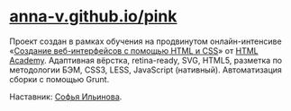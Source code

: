 # [anna-v.github.io/pink](http://anna-v.github.io/pink/)

Проект создан в рамках обучения на продвинутом онлайн-интенсиве «[Создание веб-интерфейсов с помощью HTML и CSS](https://htmlacademy.ru/advanced_intensive)» от [HTML Academy](https://htmlacademy.ru). Адаптивная вёрстка, retina-ready, SVG, HTML5, разметка по методологии БЭМ, CSS3, LESS, JavaScript (нативный). Автоматизация сборки с помощью Grunt.

Наставник: [Софья Ильинова](https://htmlacademy.ru/profile/i).
